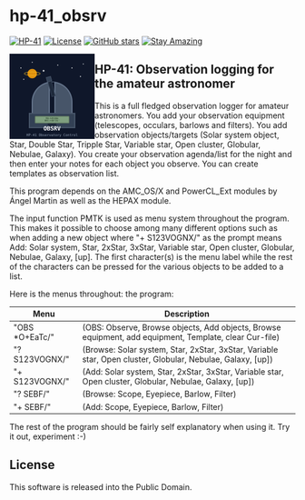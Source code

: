 # hp-41_obsrv

[![HP-41](https://img.shields.io/badge/HP--41-Calculator-orange)](https://en.wikipedia.org/wiki/HP-41C)
[![License](https://img.shields.io/badge/License-Public%20Domain-brightgreen.svg)](https://unlicense.org/)
[![GitHub stars](https://img.shields.io/github/stars/isene/hp-41_obsrv.svg)](https://github.com/isene/hp-41_obsrv/stargazers)
[![Stay Amazing](https://img.shields.io/badge/Stay-Amazing-blue.svg)](https://isene.org)

<img src="img/obsrv_logo.svg" align="left" width="150" height="150" alt="OBSRV Logo">

## HP-41: Observation logging for the amateur astronomer

This is a full fledged observation logger for amateur astronomers. You add your observation equipment (telescopes, occulars, barlows and filters). You add observation objects/targets (Solar system object, Star, Double Star, Tripple Star, Variable star, Open cluster, Globular, Nebulae, Galaxy). You create your observation agenda/list for the night and then enter your notes for each object you observe. You can create templates as observation list.

This program depends on the AMC_OS/X and PowerCL_Ext modules by Ángel Martin as well as the HEPAX module.

The input function PMTK is used as menu system throughout the program. This makes it possible to choose among many different options such as when adding a new object where "+ S123VOGNX/" as the prompt means Add: Solar system, Star, 2xStar, 3xStar, Variable star, Open cluster, Globular, Nebulae, Galaxy, [up]. The first character(s) is the menu label while the rest of the characters can be pressed for the various objects to be added to a list.

Here is the menus throughout: the program:

Menu	|Description
----------------|-----------
"OBS *O+EaTc/" | (OBS: Observe, Browse objects, Add objects, Browse equipment, add equipment, Template, clear Cur-file)
"? S123VOGNX/" | (Browse: Solar system, Star, 2xStar, 3xStar, Variable star, Open cluster, Globular, Nebulae, Galaxy, [up])
"+ S123VOGNX/" | (Add: Solar system, Star, 2xStar, 3xStar, Variable star, Open cluster, Globular, Nebulae, Galaxy, [up])
"? SEBF/" | (Browse: Scope, Eyepiece, Barlow, Filter)
"+ SEBF/" | (Add: Scope, Eyepiece, Barlow, Filter)

The rest of the program should be fairly self explanatory when using it. Try it out, experiment :-)

## License
This software is released into the Public Domain.

